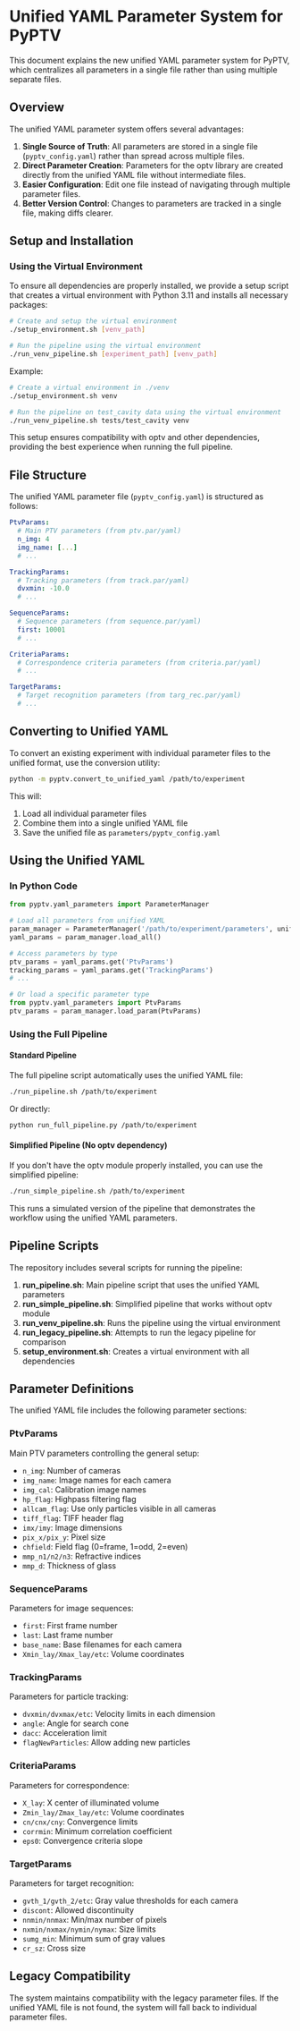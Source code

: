 # Unified YAML Parameter System for PyPTV

This document explains the new unified YAML parameter system for PyPTV, which centralizes all parameters in a single file rather than using multiple separate files.

## Overview

The unified YAML parameter system offers several advantages:

1. **Single Source of Truth**: All parameters are stored in a single file (`pyptv_config.yaml`) rather than spread across multiple files.
2. **Direct Parameter Creation**: Parameters for the optv library are created directly from the unified YAML file without intermediate files.
3. **Easier Configuration**: Edit one file instead of navigating through multiple parameter files.
4. **Better Version Control**: Changes to parameters are tracked in a single file, making diffs clearer.

## Setup and Installation

### Using the Virtual Environment

To ensure all dependencies are properly installed, we provide a setup script that creates a virtual environment with Python 3.11 and installs all necessary packages:

```bash
# Create and setup the virtual environment
./setup_environment.sh [venv_path]

# Run the pipeline using the virtual environment
./run_venv_pipeline.sh [experiment_path] [venv_path]
```

Example:
```bash
# Create a virtual environment in ./venv
./setup_environment.sh venv

# Run the pipeline on test_cavity data using the virtual environment
./run_venv_pipeline.sh tests/test_cavity venv
```

This setup ensures compatibility with optv and other dependencies, providing the best experience when running the full pipeline.

## File Structure

The unified YAML parameter file (`pyptv_config.yaml`) is structured as follows:

```yaml
PtvParams:
  # Main PTV parameters (from ptv.par/yaml)
  n_img: 4
  img_name: [...]
  # ...

TrackingParams:
  # Tracking parameters (from track.par/yaml)
  dvxmin: -10.0
  # ...

SequenceParams:
  # Sequence parameters (from sequence.par/yaml)
  first: 10001
  # ...

CriteriaParams:
  # Correspondence criteria parameters (from criteria.par/yaml)
  # ...

TargetParams:
  # Target recognition parameters (from targ_rec.par/yaml)
  # ...
```

## Converting to Unified YAML

To convert an existing experiment with individual parameter files to the unified format, use the conversion utility:

```bash
python -m pyptv.convert_to_unified_yaml /path/to/experiment
```

This will:
1. Load all individual parameter files
2. Combine them into a single unified YAML file
3. Save the unified file as `parameters/pyptv_config.yaml`

## Using the Unified YAML

### In Python Code

```python
from pyptv.yaml_parameters import ParameterManager

# Load all parameters from unified YAML
param_manager = ParameterManager('/path/to/experiment/parameters', unified=True)
yaml_params = param_manager.load_all()

# Access parameters by type
ptv_params = yaml_params.get('PtvParams')
tracking_params = yaml_params.get('TrackingParams')
# ...

# Or load a specific parameter type
from pyptv.yaml_parameters import PtvParams
ptv_params = param_manager.load_param(PtvParams)
```

### Using the Full Pipeline

#### Standard Pipeline

The full pipeline script automatically uses the unified YAML file:

```bash
./run_pipeline.sh /path/to/experiment
```

Or directly:

```bash
python run_full_pipeline.py /path/to/experiment
```

#### Simplified Pipeline (No optv dependency)

If you don't have the optv module properly installed, you can use the simplified pipeline:

```bash
./run_simple_pipeline.sh /path/to/experiment
```

This runs a simulated version of the pipeline that demonstrates the workflow using the unified YAML parameters.

## Pipeline Scripts

The repository includes several scripts for running the pipeline:

1. **run_pipeline.sh**: Main pipeline script that uses the unified YAML parameters
2. **run_simple_pipeline.sh**: Simplified pipeline that works without optv module
3. **run_venv_pipeline.sh**: Runs the pipeline using the virtual environment
4. **run_legacy_pipeline.sh**: Attempts to run the legacy pipeline for comparison
5. **setup_environment.sh**: Creates a virtual environment with all dependencies

## Parameter Definitions

The unified YAML file includes the following parameter sections:

### PtvParams
Main PTV parameters controlling the general setup:
- `n_img`: Number of cameras
- `img_name`: Image names for each camera
- `img_cal`: Calibration image names
- `hp_flag`: Highpass filtering flag
- `allcam_flag`: Use only particles visible in all cameras
- `tiff_flag`: TIFF header flag
- `imx/imy`: Image dimensions
- `pix_x/pix_y`: Pixel size
- `chfield`: Field flag (0=frame, 1=odd, 2=even)
- `mmp_n1/n2/n3`: Refractive indices
- `mmp_d`: Thickness of glass

### SequenceParams
Parameters for image sequences:
- `first`: First frame number
- `last`: Last frame number
- `base_name`: Base filenames for each camera
- `Xmin_lay/Xmax_lay/etc`: Volume coordinates

### TrackingParams
Parameters for particle tracking:
- `dvxmin/dvxmax/etc`: Velocity limits in each dimension
- `angle`: Angle for search cone
- `dacc`: Acceleration limit
- `flagNewParticles`: Allow adding new particles

### CriteriaParams
Parameters for correspondence:
- `X_lay`: X center of illuminated volume
- `Zmin_lay/Zmax_lay/etc`: Volume coordinates
- `cn/cnx/cny`: Convergence limits
- `corrmin`: Minimum correlation coefficient
- `eps0`: Convergence criteria slope

### TargetParams
Parameters for target recognition:
- `gvth_1/gvth_2/etc`: Gray value thresholds for each camera
- `discont`: Allowed discontinuity
- `nnmin/nnmax`: Min/max number of pixels
- `nxmin/nxmax/nymin/nymax`: Size limits
- `sumg_min`: Minimum sum of gray values
- `cr_sz`: Cross size

## Legacy Compatibility

The system maintains compatibility with the legacy parameter files. If the unified YAML file is not found, the system will fall back to individual parameter files.
